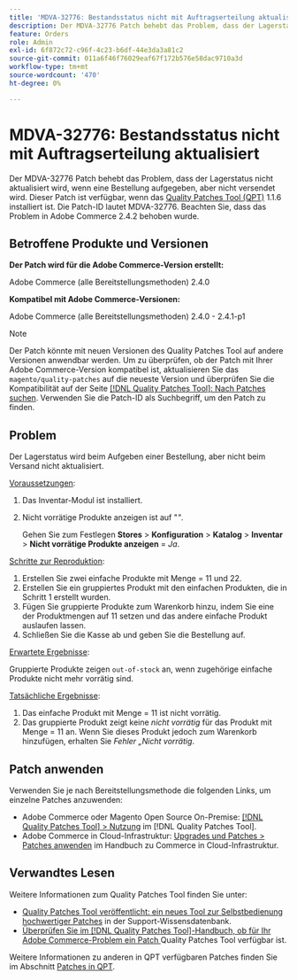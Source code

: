 ```yaml
---
title: 'MDVA-32776: Bestandsstatus nicht mit Auftragserteilung aktualisiert'
description: Der MDVA-32776 Patch behebt das Problem, dass der Lagerstatus nicht aktualisiert wird, wenn eine Bestellung aufgegeben, aber nicht versendet wird. Dieser Patch ist verfügbar, wenn das [Quality Patches Tool (QPT)](https://experienceleague.adobe.com/de/docs/commerce-operations/tools/quality-patches-tool/quality-patches-tool-to-self-serve-quality-patches) 1.1.6 installiert ist. Die Patch-ID lautet MDVA-32776. Beachten Sie, dass das Problem in Adobe Commerce 2.4.2 behoben wurde.
feature: Orders
role: Admin
exl-id: 6f872c72-c96f-4c23-b6df-44e3da3a81c2
source-git-commit: 011a6f46f76029eaf67f172b576e58dac9710a3d
workflow-type: tm+mt
source-wordcount: '470'
ht-degree: 0%

---
```


# MDVA-32776: Bestandsstatus nicht mit Auftragserteilung aktualisiert

Der MDVA-32776 Patch behebt das Problem, dass der Lagerstatus nicht aktualisiert wird, wenn eine Bestellung aufgegeben, aber nicht versendet wird. Dieser Patch ist verfügbar, wenn das [Quality Patches Tool (QPT)](https://experienceleague.adobe.com/de/docs/commerce-operations/tools/quality-patches-tool/quality-patches-tool-to-self-serve-quality-patches) 1.1.6 installiert ist. Die Patch-ID lautet MDVA-32776. Beachten Sie, dass das Problem in Adobe Commerce 2.4.2 behoben wurde.

## Betroffene Produkte und Versionen

**Der Patch wird für die Adobe Commerce-Version erstellt:**

Adobe Commerce (alle Bereitstellungsmethoden) 2.4.0

**Kompatibel mit Adobe Commerce-Versionen:**

Adobe Commerce (alle Bereitstellungsmethoden) 2.4.0 - 2.4.1-p1

>[!NOTE]
>
>Der Patch könnte mit neuen Versionen des Quality Patches Tool auf andere Versionen anwendbar werden. Um zu überprüfen, ob der Patch mit Ihrer Adobe Commerce-Version kompatibel ist, aktualisieren Sie das `magento/quality-patches` auf die neueste Version und überprüfen Sie die Kompatibilität auf der Seite [[!DNL Quality Patches Tool]: Nach Patches suchen](https://experienceleague.adobe.com/de/docs/commerce-operations/tools/quality-patches-tool/quality-patches-tool-to-self-serve-quality-patches). Verwenden Sie die Patch-ID als Suchbegriff, um den Patch zu finden.

## Problem

Der Lagerstatus wird beim Aufgeben einer Bestellung, aber nicht beim Versand nicht aktualisiert.

<u>Voraussetzungen</u>:

1. Das Inventar-Modul ist installiert.
1. Nicht vorrätige Produkte anzeigen ist auf &quot;*&quot;*.

   Gehen Sie zum Festlegen **Stores** > **Konfiguration** > **Katalog** > **Inventar** > **Nicht vorrätige Produkte anzeigen** = *Ja*.

<u>Schritte zur Reproduktion</u>:

1. Erstellen Sie zwei einfache Produkte mit Menge = 11 und 22.
1. Erstellen Sie ein gruppiertes Produkt mit den einfachen Produkten, die in Schritt 1 erstellt wurden.
1. Fügen Sie gruppierte Produkte zum Warenkorb hinzu, indem Sie eine der Produktmengen auf 11 setzen und das andere einfache Produkt auslaufen lassen.
1. Schließen Sie die Kasse ab und geben Sie die Bestellung auf.

<u>Erwartete Ergebnisse</u>:

Gruppierte Produkte zeigen `out-of-stock` an, wenn zugehörige einfache Produkte nicht mehr vorrätig sind.

<u>Tatsächliche Ergebnisse</u>:

1. Das einfache Produkt mit Menge = 11 ist nicht vorrätig.
1. Das gruppierte Produkt zeigt keine *nicht vorrätig* für das Produkt mit Menge = 11 an. Wenn Sie dieses Produkt jedoch zum Warenkorb hinzufügen, erhalten Sie *Fehler „Nicht vorrätig*.

## Patch anwenden

Verwenden Sie je nach Bereitstellungsmethode die folgenden Links, um einzelne Patches anzuwenden:

* Adobe Commerce oder Magento Open Source On-Premise: [[!DNL Quality Patches Tool] > Nutzung](/help/tools/quality-patches-tool/usage.md) im [!DNL Quality Patches Tool].
* Adobe Commerce in Cloud-Infrastruktur: [Upgrades und Patches > Patches anwenden](https://experienceleague.adobe.com/docs/commerce-cloud-service/user-guide/develop/upgrade/apply-patches.html?lang=de) im Handbuch zu Commerce in Cloud-Infrastruktur.

## Verwandtes Lesen

Weitere Informationen zum Quality Patches Tool finden Sie unter:

* [Quality Patches Tool veröffentlicht: ein neues Tool zur Selbstbedienung hochwertiger Patches](https://experienceleague.adobe.com/de/docs/commerce-operations/tools/quality-patches-tool/quality-patches-tool-to-self-serve-quality-patches) in der Support-Wissensdatenbank.
* [Überprüfen Sie im [!DNL Quality Patches Tool]-Handbuch, ob für Ihr Adobe Commerce-Problem ein Patch ](/help/tools/quality-patches-tool/patches-available-in-qpt/check-patch-for-magento-issue-with-magento-quality-patches.md) Quality Patches Tool verfügbar ist.

Weitere Informationen zu anderen in QPT verfügbaren Patches finden Sie im Abschnitt [Patches in QPT](https://experienceleague.adobe.com/tools/commerce-quality-patches/index.html?lang=de).
